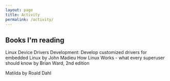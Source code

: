 ```yaml
---
layout: page
title: Activity
permalink: /activity/
---
```


## Books I'm reading

Linux Device Drivers Development: Develop customized drivers for embedded Linux by John Madieu
How Linux Works - what every superuser should know by Brian Ward, 2nd edition

Matilda by Roald Dahl

